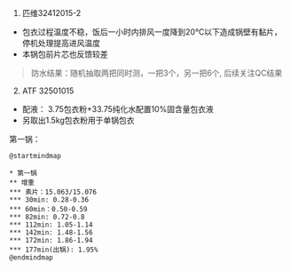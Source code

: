 1. 匹维32412015-2
- 包衣过程温度不稳，饭后一小时内排风一度降到20℃以下造成锅壁有黏片，停机处理提高进风温度
- 本锅包前片芯也反馈较差

> 防水结果：随机抽取两把同时测，一把3个，另一把6个, 后续关注QC结果

2. ATF 32501015
- 配液： 3.75包衣粉+33.75纯化水配置10%固含量包衣液
- 另取出1.5kg包衣粉用于单锅包衣

第一锅：
```puml
@startmindmap

* 第一锅
** 增重
*** 素片：15.063/15.076
*** 30min: 0.28-0.36
*** 60min：0.50-0.59
*** 82min: 0.72-0.8
*** 112min: 1.05-1.14
*** 142min: 1.48-1.56
*** 172min: 1.86-1.94
*** 177min(出锅): 1.95%
@endmindmap
```